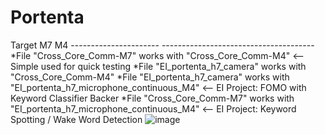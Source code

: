 # Portenta

Target            M7                                         M4
         ----------------------                --------------------------------------
*File    "Cross_Core_Comm-M7"     works with          "Cross_Core_Comm-M4"                <-- Simple used for quick testing
*File   "EI_portenta_h7_camera"   works with          "Cross_Core_Comm-M4" 
*File   "EI_portenta_h7_camera"   works with   "EI_portenta_h7_microphone_continuous_M4"  <-- EI Project: FOMO with Keyword Classifier Backer
*File   "Cross_Core_Comm-M7"      works with   "EI_portenta_h7_microphone_continuous_M4"  <-- EI Project: Keyword Spotting / Wake Word Detection
![image](https://user-images.githubusercontent.com/92460732/175698979-7667b859-01c5-4a37-82a4-322a24ce3164.png)


